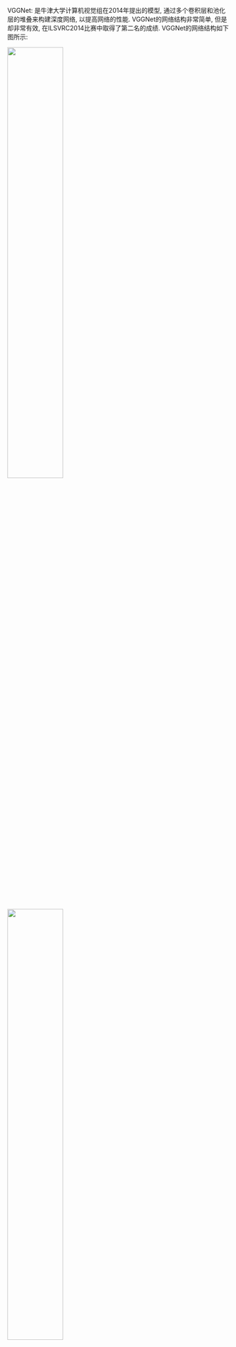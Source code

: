 VGGNet: 是牛津大学计算机视觉组在2014年提出的模型, 通过多个卷积层和池化层的堆叠来构建深度网络, 以提高网络的性能. VGGNet的网络结构非常简单, 但是却非常有效, 在ILSVRC2014比赛中取得了第二名的成绩. VGGNet的网络结构如下图所示:

<img src=https://s2.loli.net/2024/05/07/Hq2CDiUhsfw3npW.png width='50%'>
<img src=https://s2.loli.net/2024/05/07/RELfSi85KzJa1Nj.png width='50%'>

其中VGG16和VGG19效果较好, 分别为D和E. 这6种网络结构相似，都是由5层卷积层、3层全连接层组成，区别在于每个卷积层的子层数量不同，从A至E依次增加，总的网络深度从11层到19层。表格中的卷积层参数表示为“conv（感受野大小）-通道数”，例如con3-64，表示使用3x3的卷积核，通道数为64；最大池化表示为maxpool，层与层之间使用maxpool分开；全连接层表示为“FC-神经元个数”，例如FC-4096表示包含4096个神经元的全连接层；最后是softmax层。

以VGG16为例(D): 第1层卷积层由2个conv3-64组成，第2层卷积层由2个conv3-128组成，第3层卷积层由3个conv3-256组成，第4层卷积层由3个conv3-512组成，第5层卷积层由3个conv3-512组成，然后是2个FC4096，1个FC1000。总共16层，这也就是VGG16名字的由来。

1. 输入层
224x224x3
2. 第一层 卷积层
第1层卷积层由2个conv3-64组成。
- 卷积: 3x3x3 64个, padding=1, stride=1
    -> 224x224x64
- Relu
- 卷积: 3x3x64 64个, padding=1, stride=1
    -> 224x224x64
- Relu
- 池化: 2x2 stride=2, 最大池化
    -> 112x112x64

3. 第二层 卷积层
- 卷积: 输入是112x112x64，使用128个3x3x64的卷积核进行卷积，padding=1，stride=1,
    -> 112x112x128
- Relu
- 卷积: 输入是112x112x128，使用128个3x3x128的卷积核进行卷积，padding=1，stride=1，根据公式
    -> 112x112x128
- Relu
- 池化: 使用2x2，stride=2的池化单元, 最大池化
    -> 56x56x128
4. 第三层 卷积层
- 卷积：输入是56x56x128，使用256个3x3x128的卷积核进行卷积，padding=1，stride=1，根据公式：

(input_size + 2 * padding - kernel_size) / stride + 1=(56+2*1-3)/1+1=56

得到输出是56x56x256。

- ReLU：将卷积层输出的FeatureMap输入到ReLU函数中。

- 卷积：输入是56x56x256，使用256个3x3x256的卷积核进行卷积，padding=1，stride=1，根据公式：

(input_size + 2 * padding - kernel_size) / stride + 1=(56+2*1-3)/1+1=56

得到输出是56x56x256。

- ReLU：将卷积层输出的FeatureMap输入到ReLU函数中。

- 池化：使用2x2，stride=2的池化单元进行最大池化操作（max pooling）。根据公式：

(56+2*0-2)/2+1=28

每组得到的输出为28x28x256。

5. 第四层 卷积层
- 卷积：输入是28x28x256，使用512个3x3x256的卷积核进行卷积，padding=1，stride=1，根据公式：
